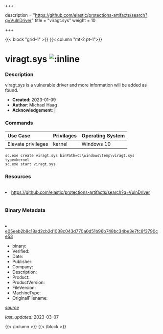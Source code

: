 +++

description = "https://github.com/elastic/protections-artifacts/search?q=VulnDriver"
title = "viragt.sys"
weight = 10

+++


{{< block "grid-1" >}}
{{< column "mt-2 pt-1">}}




# viragt.sys ![:inline](/images/twitter_verified.png) 



### Description


viragt.sys is a vulnerable driver and more information will be added as found.


- **Created**: 2023-01-09
- **Author**: Michael Haag
- **Acknowledgement**:  | [](https://twitter.com/)

### Commands

| Use Case | Privilages | Operating System | 
|:---- | ---- | ---- |
| Elevate privileges | kernel | Windows 10 |

```
sc.exe create viragt.sys binPath=C:\windows\temp\viragt.sys type=kernel
sc.exe start viragt.sys
```

### Resources
<br>


<li><a href=" https://github.com/elastic/protections-artifacts/search?q=VulnDriver"> https://github.com/elastic/protections-artifacts/search?q=VulnDriver</a></li>


<br>


### Binary Metadata
<br>



<li><a href="https://www.virustotal.com/gui/file/e05eeb2b8c18ad2cb2d1038c043d770a0d51b96b748bc34be3e7fc6f3790ce53">e05eeb2b8c18ad2cb2d1038c043d770a0d51b96b748bc34be3e7fc6f3790ce53</a></li>



- binary: 
- Verified: 
- Date: 
- Publisher: 
- Company: 
- Description: 
- Product: 
- ProductVersion: 
- FileVersion: 
- MachineType: 
- OriginalFilename: 

[*source*](https://github.com/magicsword-io/LOLDrivers/tree/main/yaml/viragt.sys.yml)

*last_updated:* 2023-03-07


{{< /column >}}
{{< /block >}}

